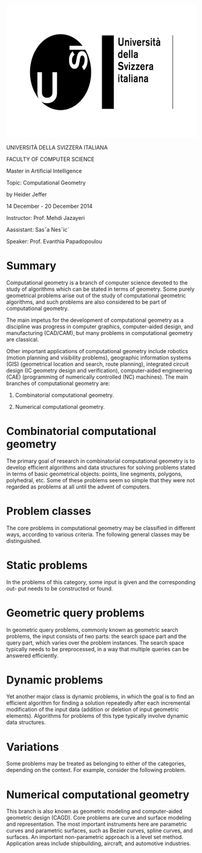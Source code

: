 <img src="./images/media/image1.png"
style="width:6.5in;height:3.65486in" />

<span class="smallcaps">UNIVERSITÀ DELLA SVIZZERA ITALIANA</span>

FACULTY OF COMPUTER SCIENCE

Master in Artificial Intelligence

Topic: Computational Geometry

by Heider Jeffer

14 December - 20 December 2014

Instructor: Prof. Mehdi Jazayeri

Aassistant: Sasˇa Nesˇic´

Speaker: Prof. Evanthia Papadopoulou

#  Summary

Computational geometry is a branch of computer science devoted to the
study of algorithms which can be stated in terms of geometry. Some
purely geometrical problems arise out of the study of computational
geometric algorithms, and such problems are also considered to be part
of computational geometry.

The main impetus for the development of computational geometry as a
discipline was progress in computer graphics, computer-aided design, and
manufacturing (CAD/CAM), but many problems in computational geometry are
classical.

Other important applications of computational geometry include robotics
(motion planning and visibility problems), geographic information
systems (GIS) (geometrical location and search, route planning),
integrated circuit design (IC geometry design and verification),
computer-aided engineering (CAE) (programming of numerically controlled
(NC) machines). The main branches of computational geometry are:

1.  Combinatorial computational geometry.

2.  Numerical computational geometry.

# Combinatorial computational geometry

The primary goal of research in combinatorial computational geometry is
to develop efficient algorithms and data structures for solving problems
stated in terms of basic geometrical objects: points, line segments,
polygons, polyhedral, etc. Some of these problems seem so simple that
they were not regarded as problems at all until the advent of computers.

# Problem classes

The core problems in computational geometry may be classified in
different ways, according to various criteria. The following general
classes may be distinguished.

# Static problems

In the problems of this category, some input is given and the
corresponding out- put needs to be constructed or found.

# Geometric query problems

In geometric query problems, commonly known as geometric search
problems, the input consists of two parts: the search space part and the
query part, which varies over the problem instances. The search space
typically needs to be preprocessed, in a way that multiple queries can
be answered efficiently.

# Dynamic problems

Yet another major class is dynamic problems, in which the goal is to
find an efficient algorithm for finding a solution repeatedly after each
incremental modification of the input data (addition or deletion of
input geometric elements). Algorithms for problems of this type
typically involve dynamic data structures.

# Variations

Some problems may be treated as belonging to either of the categories,
depending on the context. For example, consider the following problem.

# Numerical computational geometry

This branch is also known as geometric modeling and computer-aided
geometric design (CAGD). Core problems are curve and surface modeling
and representation. The most important instruments here are parametric
curves and parametric surfaces, such as Bezier curves, spline curves,
and surfaces. An important non-parametric approach is a level set
method. Application areas include shipbuilding, aircraft, and automotive
industries.
